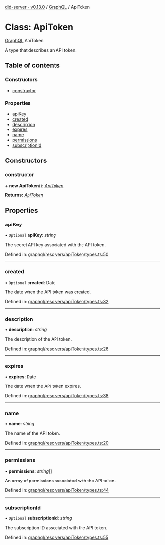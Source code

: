 [did-server - v0.13.0](../README.md) / [GraphQL](../modules/graphql.md) / ApiToken

# Class: ApiToken

[GraphQL](../modules/graphql.md).ApiToken

A type that describes an API token.

## Table of contents

### Constructors

- [constructor](graphql.apitoken.md#constructor)

### Properties

- [apiKey](graphql.apitoken.md#apikey)
- [created](graphql.apitoken.md#created)
- [description](graphql.apitoken.md#description)
- [expires](graphql.apitoken.md#expires)
- [name](graphql.apitoken.md#name)
- [permissions](graphql.apitoken.md#permissions)
- [subscriptionId](graphql.apitoken.md#subscriptionid)

## Constructors

### constructor

\+ **new ApiToken**(): [*ApiToken*](graphql.apitoken.md)

**Returns:** [*ApiToken*](graphql.apitoken.md)

## Properties

### apiKey

• `Optional` **apiKey**: *string*

The secret API key associated with the API token.

Defined in: [graphql/resolvers/apiToken/types.ts:50](https://github.com/Puzzlepart/did/blob/dev/server/graphql/resolvers/apiToken/types.ts#L50)

___

### created

• `Optional` **created**: Date

The date when the API token was created.

Defined in: [graphql/resolvers/apiToken/types.ts:32](https://github.com/Puzzlepart/did/blob/dev/server/graphql/resolvers/apiToken/types.ts#L32)

___

### description

• **description**: *string*

The description of the API token.

Defined in: [graphql/resolvers/apiToken/types.ts:26](https://github.com/Puzzlepart/did/blob/dev/server/graphql/resolvers/apiToken/types.ts#L26)

___

### expires

• **expires**: Date

The date when the API token expires.

Defined in: [graphql/resolvers/apiToken/types.ts:38](https://github.com/Puzzlepart/did/blob/dev/server/graphql/resolvers/apiToken/types.ts#L38)

___

### name

• **name**: *string*

The name of the API token.

Defined in: [graphql/resolvers/apiToken/types.ts:20](https://github.com/Puzzlepart/did/blob/dev/server/graphql/resolvers/apiToken/types.ts#L20)

___

### permissions

• **permissions**: *string*[]

An array of permissions associated with the API token.

Defined in: [graphql/resolvers/apiToken/types.ts:44](https://github.com/Puzzlepart/did/blob/dev/server/graphql/resolvers/apiToken/types.ts#L44)

___

### subscriptionId

• `Optional` **subscriptionId**: *string*

The subscription ID associated with the API token.

Defined in: [graphql/resolvers/apiToken/types.ts:55](https://github.com/Puzzlepart/did/blob/dev/server/graphql/resolvers/apiToken/types.ts#L55)
